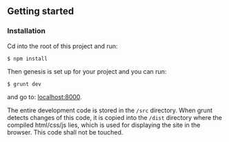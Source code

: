 ## Getting started

### Installation

Cd into the root of this project and run:

```
$ npm install
```

Then genesis is set up for your project and you can run:
```
$ grunt dev
```

and go to: [localhost:8000](http://localhost:8000/).

The entire development code is stored in the `/src` directory. When grunt detects changes of this code, it is copied into the `/dist` directory where the compiled html/css/js lies, which is used for displaying the site in the browser. This code shall not be touched.

